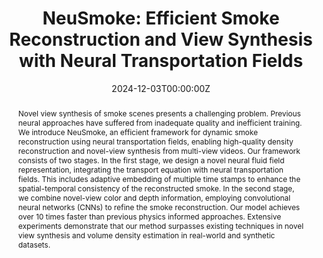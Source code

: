---
title: "NeuSmoke: Efficient Smoke Reconstruction and View Synthesis with Neural Transportation Fields"

# Authors
# If you created a profile for a user (e.g. the default `admin` user), write the username (folder name) here 
# and it will be replaced with their full name and linked to their profile.
authors:
- Jiaxiong Qiu
- admin
- Zhong Li
- Han Yan
- Ming-Ming Cheng
- Bo Ren

# Author notes (optional)
# author_notes:
# - "Equal contribution"
# - "Equal contribution"

date: "2024-12-03T00:00:00Z"
#doi: "10.1109/TVCG.2024.3360521"

# Schedule page publish date (NOT publication's date).
publishDate: "2024-12-13T00:00:00Z"

# Publication type.
# Legend: 0 = Uncategorized; 1 = Conference paper; 2 = Journal article;
# 3 = Preprint / Working Paper; 4 = Report; 5 = Book; 6 = Book section;
# 7 = Thesis; 8 = Patent
publication_types: ["1"]

# Publication name and optional abbreviated publication name.
publication: In *Siggraph Asia, 2024 (Conference Track)*
publication_short: ''

abstract: Novel view synthesis of smoke scenes presents a challenging problem. Previous neural approaches have suffered from inadequate quality and inefficient training. We introduce NeuSmoke, an efficient framework for dynamic smoke reconstruction using neural transportation fields, enabling high-quality density reconstruction and novel-view synthesis from multi-view videos. Our framework consists of two stages. In the first stage, we design a novel neural fluid field representation, integrating the transport equation with neural transportation fields. This includes adaptive embedding of multiple time stamps to enhance the spatial-temporal consistency of the reconstructed smoke. In the second stage, we combine novel-view color and depth information, employing convolutional neural networks (CNNs) to refine the smoke reconstruction. Our model achieves over 10 times faster than previous physics informed approaches. Extensive experiments demonstrate that our method surpasses existing techniques in novel view synthesis and volume density estimation in real-world and synthetic datasets.

# Summary. An optional shortened abstract.
summary: We introduce an efficient framework for dynamic smoke reconstruction using neural transportation fields.

tags: []

# Display this page in the Featured widget?
featured: true

# Custom links (uncomment lines below)
# links:
# - name: Custom Link
#   url: http://example.org

url_pdf: ''
url_code: ''
url_dataset: ''
url_poster: ''
url_project: ''
url_slides: ''
url_source: ''
url_video: ''

# Featured image
# To use, add an image named `featured.jpg/png` to your page's folder. 
image:
  caption: ''
  focal_point: ""
  preview_only: false

# Associated Projects (optional).
#   Associate this publication with one or more of your projects.
#   Simply enter your project's folder or file name without extension.
#   E.g. `internal-project` references `content/project/internal-project/index.md`.
#   Otherwise, set `projects: []`.
projects: []

# Slides (optional).
#   Associate this publication with Markdown slides.
#   Simply enter your slide deck's filename without extension.
#   E.g. `slides: "example"` references `content/slides/example/index.md`.
#   Otherwise, set `slides: ""`.
slides: ""
---